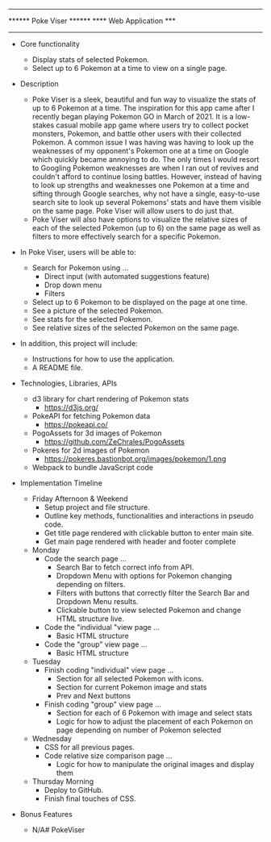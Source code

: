 ************************
****** Poke Viser ******
**** Web Application ***
************************

* Core functionality
    - Display stats of selected Pokemon.
    - Select up to 6 Pokemon at a time to view on a single page.

* Description
    - Poke Viser is a sleek, beautiful and fun way to visualize the stats of up to 6 Pokemon at a time. The inspiration for this app came after I recently began playing Pokemon GO in March of 2021. It is a low-stakes casual mobile app game where users try to collect pocket monsters, Pokemon, and battle other users with their collected Pokemon. A common issue I was having was having to look up the weaknesses of my opponent's Pokemon one at a time on Google which quickly became annoying to do. The only times I would resort to Googling Pokemon weaknesses are when I ran out of revives and couldn't afford to continue losing battles. However, instead of having to look up strengths and weaknesses one Pokemon at a time and sifting through Google searches, why not have a single, easy-to-use search site to look up several Pokemons' stats and have them visible on the same page. Poke Viser will allow users to do just that.
    - Poke Viser will also have options to visualize the relative sizes of each of the selected Pokemon (up to 6) on the same page as well as filters to more effectively search for a specific Pokemon.

* In Poke Viser, users will be able to:
    - Search for Pokemon using ...
        - Direct input (with automated suggestions feature)
        - Drop down menu
        - Filters
    - Select up to 6 Pokemon to be displayed on the page at one time.
    - See a picture of the selected Pokemon. 
    - See stats for the selected Pokemon.
    - See relative sizes of the selected Pokemon on the same page.

* In addition, this project will include:
    - Instructions for how to use the application.
    - A README file.

* Technologies, Libraries, APIs
    - d3 library for chart rendering of Pokemon stats
        - https://d3js.org/
    - PokeAPI for fetching Pokemon data
        - https://pokeapi.co/
    - PogoAssets for 3d images of Pokemon
        - https://github.com/ZeChrales/PogoAssets
    - Pokeres for 2d images of Pokemon
        - https://pokeres.bastionbot.org/images/pokemon/1.png
    - Webpack to bundle JavaScript code

* Implementation Timeline
    - Friday Afternoon & Weekend
        - Setup project and file structure.
        - Outline key methods, functionalities and interactions in pseudo code.
        - Get title page rendered with clickable button to enter main site.
        - Get main page rendered with header and footer complete
    - Monday
        - Code the search page ...
            - Search Bar to fetch correct info from API.
            - Dropdown Menu with options for Pokemon changing depending on filters.
            - Filters with buttons that correctly filter the Search Bar and Dropdown Menu results. 
            - Clickable button to view selected Pokemon and change HTML structure live.
        - Code the "individual "view page ...
            - Basic HTML structure
        - Code the "group" view page ...
            - Basic HTML structure
    - Tuesday
        - Finish coding "individual" view page ...
            - Section for all selected Pokemon with icons.
            - Section for current Pokemon image and stats
            - Prev and Next buttons
        - Finish coding "group" view page ...
            - Section for each of 6 Pokemon with image and select stats
            - Logic for how to adjust the placement of each Pokemon on page depending on number of Pokemon selected
    - Wednesday
        - CSS for all previous pages.
        - Code relative size comparison page ...
            - Logic for how to manipulate the original images and display them
    - Thursday Morning
        - Deploy to GitHub.
        - Finish final touches of CSS.

* Bonus Features
    - N/A# PokeViser

